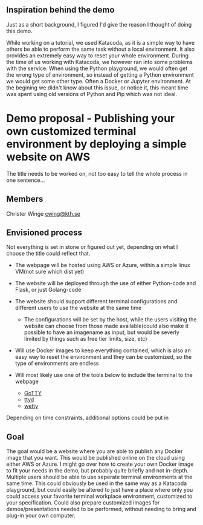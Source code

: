 ## Inspiration behind the demo
Just as a short background, I figured I'd give the reason I thought of doing this demo.

While working on a tutorial, we used Katacoda, as it is a simple way to have others be able to perform the same task without a local environment.
It also provides an extremely easy way to reset your whole environment. During the time of us working with Katacoda, we however ran into some problems with the service.
When using the Python playground, we would often get the wrong type of environment, so instead of getting a Python environment we would get some other type.
Often a Docker or Jupyter environment. At the begining we didn't know about this issue, or notice it, this meant time was spent using old versions of Python and Pip which was not ideal.

# Demo proposal - Publishing your own customized terminal environment by deploying a simple website on AWS
The title needs to be worked on, not too easy to tell the whole process in one sentence...

## Members
Christer Winge cwing@kth.se

## Envisioned process
Not everything is set in stone or figured out yet, depending on what I choose the title could reflect that.

* The webpage will be hosted using AWS or Azure, within a simple linux VM(not sure which dist yet)

* The website will be deployed through the use of either Python-code and Flask, or just Golang-code

* The website should support different terminal configurations and different users to use the website at the same time

    * The configurations will be set by the host, while the users visiting the website can choose from those made available(could also make it possible to have an imagename as input, but would be severly limited by things such as free tier limits, size, etc)

* Will use Docker images to keep everything contained, which is also an easy way to reset the environment and they can be customized, so the type of environments are endless

* Will most likely use one of the tools below to include the terminal to the webpage
    * [GoTTY](https://github.com/yudai/gotty)
    * [ttyd](https://tsl0922.github.io/ttyd)
    * [wetty](https://github.com/butlerx/wetty)

Depending on time constraints, additional options could be put in

## Goal
The goal would be a website where you are able to publish any Docker image that you want. This would be published online on the cloud using either AWS or Azure.
I might go over how to create your own Docker image to fit your needs in the demo, but probably quite briefly and not in-depth. 
Multiple users should be able to use seperate terminal environments at the same time.
This could obviously be used in the same way as a Katacoda playground, but could easily be altered to just have a place where only you could access your favorite terminal workplace environment, customized to your specification.
Could also prepare customized images for demos/presentations needed to be performed, without needing to bring and plug-in your own computer.
